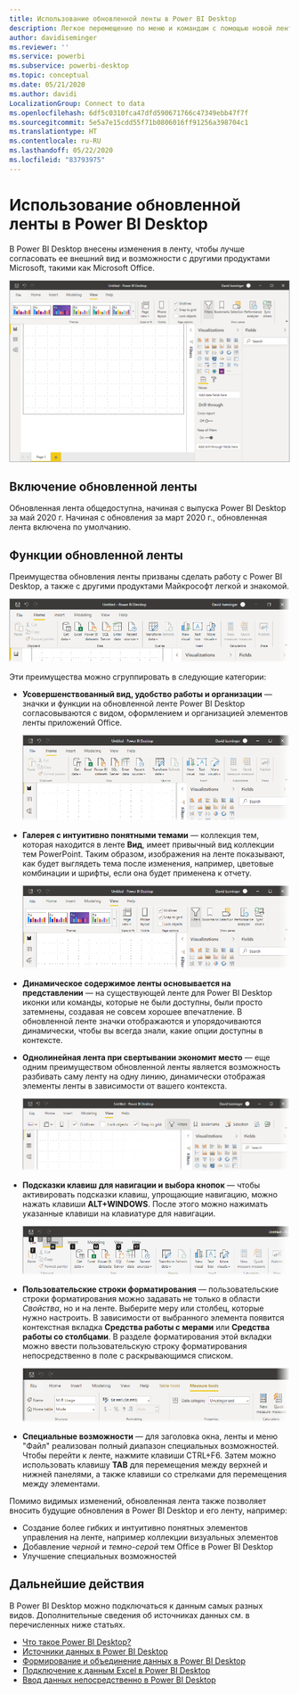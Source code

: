 ```yaml
---
title: Использование обновленной ленты в Power BI Desktop
description: Легкое перемещение по меню и командам с помощью новой ленты в Power BI Desktop
author: davidiseminger
ms.reviewer: ''
ms.service: powerbi
ms.subservice: powerbi-desktop
ms.topic: conceptual
ms.date: 05/21/2020
ms.author: davidi
LocalizationGroup: Connect to data
ms.openlocfilehash: 6df5c0310fca47dfd590671766c47349ebb47f7f
ms.sourcegitcommit: 5e5a7e15cdd55f71b0806016ff91256a398704c1
ms.translationtype: HT
ms.contentlocale: ru-RU
ms.lasthandoff: 05/22/2020
ms.locfileid: "83793975"
---
```

# <a name="use-the-updated-ribbon-in-power-bi-desktop"></a>Использование обновленной ленты в Power BI Desktop

В Power BI Desktop внесены изменения в ленту, чтобы лучше согласовать ее внешний вид и возможности с другими продуктами Microsoft, такими как Microsoft Office.

![Новая лента в Power BI Desktop](media/desktop-ribbon/desktop-ribbon-02.png)

## <a name="how-to-enable-the-updated-ribbon"></a>Включение обновленной ленты

Обновленная лента общедоступна, начиная с выпуска Power BI Desktop за май 2020 г. Начиная с обновления за март 2020 г., обновленная лента включена по умолчанию. 

## <a name="features-of-the-updated-ribbon"></a>Функции обновленной ленты

Преимущества обновления ленты призваны сделать работу с Power BI Desktop, а также с другими продуктами Майкрософт легкой и знакомой. 

![Новая лента в Power BI Desktop](media/desktop-ribbon/desktop-ribbon-03.png)

Эти преимущества можно сгруппировать в следующие категории:

* **Усовершенствованный вид, удобство работы и организации** — значки и функции на обновленной ленте Power BI Desktop согласовываются с видом, оформлением и организацией элементов ленты приложений Office.

    ![Улучшенный внешний вид](media/desktop-ribbon/desktop-ribbon-04.png)

* **Галерея с интуитивно понятными темами** — коллекция тем, которая находится в ленте **Вид**, имеет привычный вид коллекции тем PowerPoint. Таким образом, изображения на ленте показывают, как будет выглядеть тема после изменения, например, цветовые комбинации и шрифты, если она будет применена к отчету. 

    ![Лучшие темы](media/desktop-ribbon/desktop-ribbon-05.png)

* **Динамическое содержимое ленты основывается на представлении** — на существующей ленте для Power BI Desktop иконки или команды, которые не были доступны, были просто затемнены, создавая не совсем хорошее впечатление. В обновленной ленте значки отображаются и упорядочиваются динамически, чтобы вы всегда знали, какие опции доступны в контексте.

* **Однолинейная лента при свертывании экономит место** — еще одним преимуществом обновленной ленты является возможность разбивать саму ленту на одну линию, динамически отображая элементы ленты в зависимости от вашего контекста. 

    ![Свернутая лента](media/desktop-ribbon/desktop-ribbon-06.png)

* **Подсказки клавиш для навигации и выбора кнопок** — чтобы активировать подсказки клавиш, упрощающие навигацию, можно нажать клавиши **ALT+WINDOWS**. После этого можно нажимать указанные клавиши на клавиатуре для навигации.

    ![Подсказки клавиш](media/desktop-ribbon/desktop-ribbon-07.png)

* **Пользовательские строки форматирования** — пользовательские строки форматирования можно задавать не только в области *Свойства*, но и на ленте. Выберите меру или столбец, которые нужно настроить. В зависимости от выбранного элемента появится контекстная вкладка **Средства работы с мерами** или **Средства работы со столбцами**. В разделе форматирования этой вкладки можно ввести пользовательскую строку форматирования непосредственно в поле с раскрывающимся списком.

    ![Пользовательские строки форматирования](media/desktop-ribbon/desktop-ribbon-08.png)

* **Специальные возможности** — для заголовка окна, ленты и меню "Файл" реализован полный диапазон специальных возможностей. Чтобы перейти к ленте, нажмите клавиши CTRL+F6. Затем можно использовать клавишу **TAB** для перемещения между верхней и нижней панелями, а также клавиши со стрелками для перемещения между элементами.


Помимо видимых изменений, обновленная лента также позволяет вносить будущие обновления в Power BI Desktop и его ленту, например:

* Создание более гибких и интуитивно понятных элементов управления на ленте, например коллекции визуальных элементов
* Добавление *черной* и *темно-серой* тем Office в Power BI Desktop
* Улучшение специальных возможностей


## <a name="next-steps"></a>Дальнейшие действия
В Power BI Desktop можно подключаться к данным самых разных видов. Дополнительные сведения об источниках данных см. в перечисленных ниже статьях.

* [Что такое Power BI Desktop?](../fundamentals/desktop-what-is-desktop.md)
* [Источники данных в Power BI Desktop](../connect-data/desktop-data-sources.md)
* [Формирование и объединение данных в Power BI Desktop](../connect-data/desktop-shape-and-combine-data.md)
* [Подключение к данным Excel в Power BI Desktop](../connect-data/desktop-connect-excel.md)   
* [Ввод данных непосредственно в Power BI Desktop](../connect-data/desktop-enter-data-directly-into-desktop.md)   
